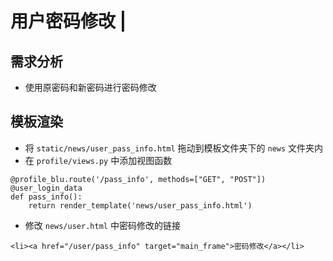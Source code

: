 # 用户密码修改 \|

## 需求分析 <a id="&#x9700;&#x6C42;&#x5206;&#x6790;"></a>

* 使用原密码和新密码进行密码修改

## 模板渲染 <a id="&#x6A21;&#x677F;&#x6E32;&#x67D3;"></a>

* 将 `static/news/user_pass_info.html` 拖动到模板文件夹下的 `news` 文件夹内
* 在 `profile/views.py` 中添加视图函数

```text
@profile_blu.route('/pass_info', methods=["GET", "POST"])
@user_login_data
def pass_info():
    return render_template('news/user_pass_info.html')
```

* 修改 `news/user.html` 中密码修改的链接

```text
<li><a href="/user/pass_info" target="main_frame">密码修改</a></li>
```

